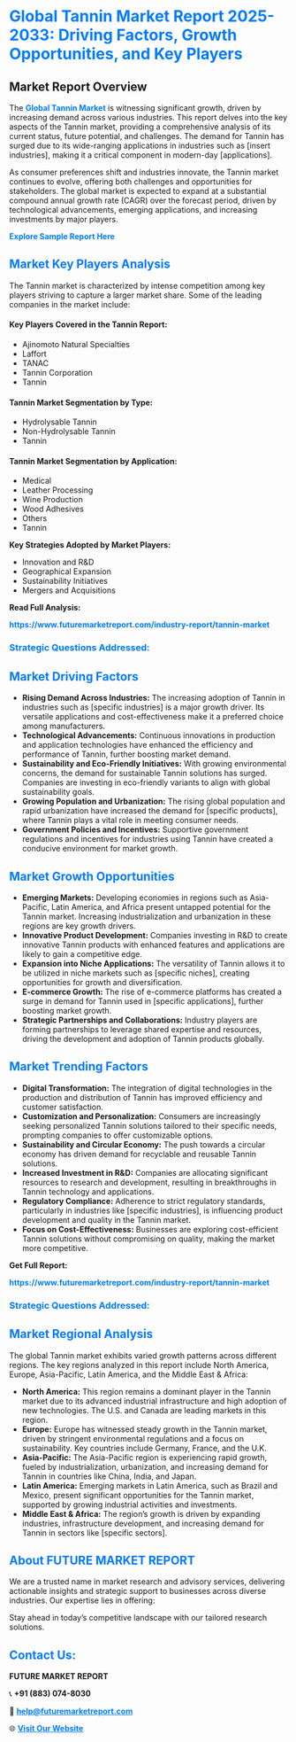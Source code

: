 <h1 style="color: #007BFF;">Global Tannin Market Report 2025-2033: Driving Factors, Growth Opportunities, and Key Players</h1>

<section id="overview">
<h2>Market Report Overview</h2>
<p>The <a href="https://www.futuremarketreport.com/industry-report/tannin-market" style="color: #007BFF; text-decoration: none;"><strong>Global Tannin Market</strong></a> is witnessing significant growth, driven by increasing demand across various industries. This report delves into the key aspects of the Tannin market, providing a comprehensive analysis of its current status, future potential, and challenges. The demand for Tannin has surged due to its wide-ranging applications in industries such as [insert industries], making it a critical component in modern-day [applications].</p>
<p>As consumer preferences shift and industries innovate, the Tannin market continues to evolve, offering both challenges and opportunities for stakeholders. The global market is expected to expand at a substantial compound annual growth rate (CAGR) over the forecast period, driven by technological advancements, emerging applications, and increasing investments by major players.</p>
</section>

<section id="overview">
<p><a href="https://www.futuremarketreport.com/request-sample/reportId=105843" style="color: #007BFF; text-decoration: none;"><strong>Explore Sample Report Here</strong></a></p>
</section>

<section id="key-players">
<h2 style="color: #007BFF;">Market Key Players Analysis</h2>
<p>The Tannin market is characterized by intense competition among key players striving to capture a larger market share. Some of the leading companies in the market include:</p>
<h4>Key Players Covered in the Tannin Report:</h4>
<ul><li>Ajinomoto Natural Specialties</li><li>Laffort</li><li>TANAC</li><li>Tannin Corporation</li><li>Tannin</li></ul>
<h4>Tannin Market Segmentation by Type:</h4>
<ul><li>Hydrolysable Tannin</li><li>Non-Hydrolysable Tannin</li><li>Tannin</li></ul>

<h4>Tannin Market Segmentation by Application:</h4>
<ul><li>Medical</li><li>Leather Processing</li><li>Wine Production</li><li>Wood Adhesives</li><li>Others</li><li>Tannin</li></ul>
<p><strong>Key Strategies Adopted by Market Players:</strong></p>
<ul>
<li>Innovation and R&D</li>
<li>Geographical Expansion</li>
<li>Sustainability Initiatives</li>
<li>Mergers and Acquisitions</li>
</ul>
</section>

<section>
<p><strong>Read Full Analysis: </strong></p><a href="https://www.futuremarketreport.com/industry-report/tannin-market" style="color: #007BFF; text-decoration: none;"><strong>https://www.futuremarketreport.com/industry-report/tannin-market</strong></a>
<h3 style="color: #007BFF;">Strategic Questions Addressed:</h3>
</section>

<section id="driving-factors">
<h2 style="color: #007BFF;">Market Driving Factors</h2>
<ul>
<li><strong>Rising Demand Across Industries:</strong> The increasing adoption of Tannin in industries such as [specific industries] is a major growth driver. Its versatile applications and cost-effectiveness make it a preferred choice among manufacturers.</li>
<li><strong>Technological Advancements:</strong> Continuous innovations in production and application technologies have enhanced the efficiency and performance of Tannin, further boosting market demand.</li>
<li><strong>Sustainability and Eco-Friendly Initiatives:</strong> With growing environmental concerns, the demand for sustainable Tannin solutions has surged. Companies are investing in eco-friendly variants to align with global sustainability goals.</li>
<li><strong>Growing Population and Urbanization:</strong> The rising global population and rapid urbanization have increased the demand for [specific products], where Tannin plays a vital role in meeting consumer needs.</li>
<li><strong>Government Policies and Incentives:</strong> Supportive government regulations and incentives for industries using Tannin have created a conducive environment for market growth.</li>
</ul>
</section>

<section id="growth-opportunities">
<h2 style="color: #007BFF;">Market Growth Opportunities</h2>
<ul>
<li><strong>Emerging Markets:</strong> Developing economies in regions such as Asia-Pacific, Latin America, and Africa present untapped potential for the Tannin market. Increasing industrialization and urbanization in these regions are key growth drivers.</li>
<li><strong>Innovative Product Development:</strong> Companies investing in R&D to create innovative Tannin products with enhanced features and applications are likely to gain a competitive edge.</li>
<li><strong>Expansion into Niche Applications:</strong> The versatility of Tannin allows it to be utilized in niche markets such as [specific niches], creating opportunities for growth and diversification.</li>
<li><strong>E-commerce Growth:</strong> The rise of e-commerce platforms has created a surge in demand for Tannin used in [specific applications], further boosting market growth.</li>
<li><strong>Strategic Partnerships and Collaborations:</strong> Industry players are forming partnerships to leverage shared expertise and resources, driving the development and adoption of Tannin products globally.</li>
</ul>
</section>

<section id="trending-factors">
<h2 style="color: #007BFF;">Market Trending Factors</h2>
<ul>
<li><strong>Digital Transformation:</strong> The integration of digital technologies in the production and distribution of Tannin has improved efficiency and customer satisfaction.</li>
<li><strong>Customization and Personalization:</strong> Consumers are increasingly seeking personalized Tannin solutions tailored to their specific needs, prompting companies to offer customizable options.</li>
<li><strong>Sustainability and Circular Economy:</strong> The push towards a circular economy has driven demand for recyclable and reusable Tannin solutions.</li>
<li><strong>Increased Investment in R&D:</strong> Companies are allocating significant resources to research and development, resulting in breakthroughs in Tannin technology and applications.</li>
<li><strong>Regulatory Compliance:</strong> Adherence to strict regulatory standards, particularly in industries like [specific industries], is influencing product development and quality in the Tannin market.</li>
<li><strong>Focus on Cost-Effectiveness:</strong> Businesses are exploring cost-efficient Tannin solutions without compromising on quality, making the market more competitive.</li>
</ul>
</section>

<section>
<p><strong>Get Full Report: </strong></p><a href="https://www.futuremarketreport.com/industry-report/tannin-market" style="color: #007BFF; text-decoration: none;"><strong>https://www.futuremarketreport.com/industry-report/tannin-market</strong></a>
<h3 style="color: #007BFF;">Strategic Questions Addressed:</h3>
</section>


<section id="regional-analysis">
<h2 style="color: #007BFF;">Market Regional Analysis</h2>
<p>The global Tannin market exhibits varied growth patterns across different regions. The key regions analyzed in this report include North America, Europe, Asia-Pacific, Latin America, and the Middle East & Africa:</p>
<ul>
<li><strong>North America:</strong> This region remains a dominant player in the Tannin market due to its advanced industrial infrastructure and high adoption of new technologies. The U.S. and Canada are leading markets in this region.</li>
<li><strong>Europe:</strong> Europe has witnessed steady growth in the Tannin market, driven by stringent environmental regulations and a focus on sustainability. Key countries include Germany, France, and the U.K.</li>
<li><strong>Asia-Pacific:</strong> The Asia-Pacific region is experiencing rapid growth, fueled by industrialization, urbanization, and increasing demand for Tannin in countries like China, India, and Japan.</li>
<li><strong>Latin America:</strong> Emerging markets in Latin America, such as Brazil and Mexico, present significant opportunities for the Tannin market, supported by growing industrial activities and investments.</li>
<li><strong>Middle East & Africa:</strong> The region’s growth is driven by expanding industries, infrastructure development, and increasing demand for Tannin in sectors like [specific sectors].</li>
</ul>
</section>

<footer>
<h2 style="color: #007BFF;">About FUTURE MARKET REPORT</h2>
<p>We are a trusted name in market research and advisory services, delivering actionable insights and strategic support to businesses across diverse industries. Our expertise lies in offering:</p>

<p>Stay ahead in today’s competitive landscape with our tailored research solutions.</p>

<h2 style="color: #007BFF;">Contact Us:</h2>
<p><strong>FUTURE MARKET REPORT</strong></p>
<p>📞 <strong>+91 (883) 074-8030</strong></p>
<p>📧 <strong><a href="mailto:help@futuremarketreport.com" style="color: #007BFF;">help@futuremarketreport.com</a></strong></p>
<p>🌐 <strong><a href="https://www.futuremarketreport.com/" style="color: #007BFF;">Visit Our Website</a></strong></p>
</footer>
